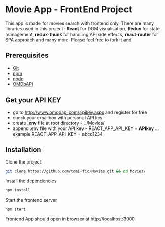 Movie App - FrontEnd Project
=====================

This app is made for movies search with frontend only. There are many libraries used in this project : **React** for DOM visualisation, **Redux** for state management, **redux-thunk** for handling API side effects, **react-router** for SPA approach and many more. Please feel free to fork it and  

Prerequisites
-------------

* [Git](http://git-scm.com/)
* [npm](https://www.npmjs.org/)
* [node](https://nodejs.org/en/)
* [OMDbAPI](http://www.omdbapi.com/)

Get your API KEY
-------------------

* go to http://www.omdbapi.com/apikey.aspx and register for free
* check your emailbox with personal API key
* create **.env** file at root directory - ../Movies/
* append .env file with your API key - REACT_APP_API_KEY = **APIkey** ... example REACT_APP_API_KEY = abcd1234

Installation
------------

Clone the project

```bash
git clone https://github.com/tomi-fic/Movies.git && cd Movies/
```

Install the dependencies

```bash
npm install
```

Start the frontend server

```bash
npm start
```

Frontend App should open in browser at http://localhost:3000




